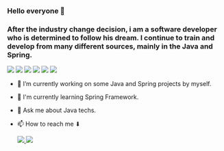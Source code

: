 ### Hello everyone 👋
### After the industry change decision, i am a software developer who is determined to follow his dream. I continue to train and develop from many different sources, mainly in the Java and Spring.

<p>
<img src="https://img.shields.io/badge/Java-ED8B00?style=for-the-badge&logo=java&logoColor=white">
<img src="https://img.shields.io/badge/Spring-6DB33F?style=for-the-badge&logo=spring&logoColor=white">
<img src="https://img.shields.io/badge/GIT-E44C30?style=for-the-badge&logo=git&logoColor=white">
<img src="https://img.shields.io/badge/MySQL-005C84?style=for-the-badge&logo=mysql&logoColor=white">
<img src="https://img.shields.io/badge/PostgreSQL-316192?style=for-the-badge&logo=postgresql&logoColor=white">
<img src="https://img.shields.io/badge/Microsoft%20SQL%20Server-CC2927?style=for-the-badge&logo=microsoft%20sql%20server&logoColor=white">
</p>

- 🔭 I’m currently working on some Java and Spring projects by myself.
- 🌱 I'm currently learning Spring Framework.
- 💬 Ask me about Java techs.
- 📫 How to reach me ⬇

  <a href="https://www.linkedin.com/in/batuhankiltac/"> <img src="https://img.shields.io/badge/LinkedIn-0077B5?style=for-the-badge&logo=linkedin&logoColor=white">
  <a href="https://www.hackerrank.com/lbakteri"> <img src="https://img.shields.io/badge/-Hackerrank-2EC866?style=for-the-badge&logo=HackerRank&logoColor=white">
